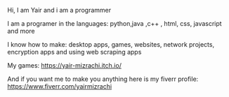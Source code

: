 <p>Hi, I am Yair and i am a programmer</p>

<p>I am a programer in the languages: python,java ,c++ , html, css, javascript and more</p>
<p>I know how to make: desktop apps, games, websites, network projects, encryption apps and using web scraping apps</p>

My games: https://yair-mizrachi.itch.io/

And if you want me to make you anything here is my fiverr profile: https://www.fiverr.com/yairmizrachi

